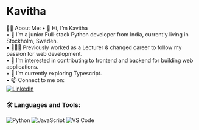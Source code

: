 # Kavitha
 


 👩‍💻 About Me:
• 👋 Hi, I’m Kavitha  
• 🔭 I’m a junior Full-stack Python developer from India, currently living in Stockholm, Sweden.  
• 📖👩‍🏫 Previously worked as a Lecturer & changed career to follow my passion for web development.  
• 👀 I’m interested in contributing to frontend and backend for building web applications.  
• 🌱 I’m currently exploring Typescript.  
• 📫 Connect to me on:  
  [![LinkedIn](https://img.shields.io/badge/-LinkedIn-blue?style=flat&logo=Linkedin&logoColor=white)](https://www.linkedin.com/in/kavitha-m-s/)  


  ### 🛠️ Languages and Tools:
![Python](https://img.shields.io/badge/-Python-05122A?style=flat&logo=python)
![JavaScript](https://img.shields.io/badge/-JavaScript-05122A?style=flat&logo=javascript)
![VS Code](https://img.shields.io/badge/-VS%20Code-05122A?style=flat&logo=visual-studio-code&logoColor=007ACC)
